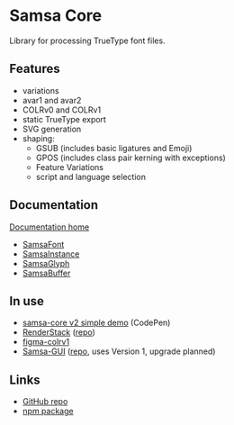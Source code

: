 # Samsa Core
Library for processing TrueType font files.

## Features

* variations
* avar1 and avar2
* COLRv0 and COLRv1
* static TrueType export
* SVG generation
* shaping:
  * GSUB (includes basic ligatures and Emoji)
  * GPOS (includes class pair kerning with exceptions)
  * Feature Variations
  * script and language selection

## Documentation

[Documentation home](docs/index.md)
* [SamsaFont](docs/SamsaFont.md)  
* [SamsaInstance](docs/SamsaInstance.md)  
* [SamsaGlyph](docs/SamsaGlyph.md)  
* [SamsaBuffer](docs/SamsaBuffer.md)  

## In use

* [samsa-core v2 simple demo](https://codepen.io/lorp/pen/LYXgZdr) (CodePen)
* [RenderStack](https://lorp.github.io/renderstack/dist/) ([repo](https://github.com/Lorp/renderstack))
* [figma-colrv1](https://github.com/Lorp/figma-colrv1)
* [Samsa-GUI](https://lorp.github.io/samsa/src/samsa-gui.html) ([repo](https://github.com/Lorp/samsa), uses Version 1, upgrade planned)

## Links

* [GitHub repo](https://github.com/Lorp/samsa-core)
* [npm package](https://www.npmjs.com/package/samsa-core)
